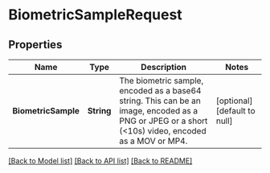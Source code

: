 # BiometricSampleRequest
## Properties

| Name | Type | Description | Notes |
|------------ | ------------- | ------------- | -------------|
| **BiometricSample** | **String** | The biometric sample, encoded as a base64 string.  This can be an image, encoded as a PNG or JPEG or a short (&lt;10s) video, encoded as a MOV or MP4. | [optional] [default to null] |

[[Back to Model list]](../README.md#documentation-for-models) [[Back to API list]](../README.md#documentation-for-api-endpoints) [[Back to README]](../README.md)

